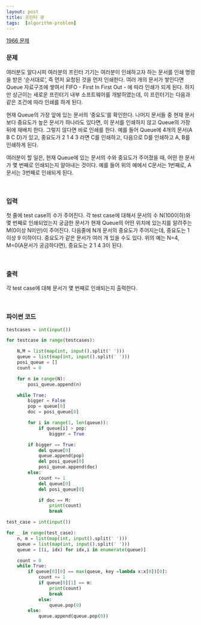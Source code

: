 ```yaml
---
layout: post
title: 프린터 큐
tags:  [algorithm-problem]
---
```

[1966 문제](https://www.acmicpc.net/problem/1966)


### 문제
여러분도 알다시피 여러분의 프린터 기기는 여러분이 인쇄하고자 하는 문서를 인쇄 명령을 받은 ‘순서대로’, 즉 먼저 요청된 것을 먼저 인쇄한다. 여러 개의 문서가 쌓인다면 Queue 자료구조에 쌓여서 FIFO - First In First Out - 에 따라 인쇄가 되게 된다. 하지만 상근이는 새로운 프린터기 내부 소프트웨어를 개발하였는데, 이 프린터기는 다음과 같은 조건에 따라 인쇄를 하게 된다.

현재 Queue의 가장 앞에 있는 문서의 ‘중요도’를 확인한다.
나머지 문서들 중 현재 문서보다 중요도가 높은 문서가 하나라도 있다면, 이 문서를 인쇄하지 않고 Queue의 가장 뒤에 재배치 한다. 그렇지 않다면 바로 인쇄를 한다.
예를 들어 Queue에 4개의 문서(A B C D)가 있고, 중요도가 2 1 4 3 라면 C를 인쇄하고, 다음으로 D를 인쇄하고 A, B를 인쇄하게 된다.

여러분이 할 일은, 현재 Queue에 있는 문서의 수와 중요도가 주어졌을 때, 어떤 한 문서가 몇 번째로 인쇄되는지 알아내는 것이다. 예를 들어 위의 예에서 C문서는 1번째로, A문서는 3번째로 인쇄되게 된다.

&nbsp;

### 입력
첫 줄에 test case의 수가 주어진다. 각 test case에 대해서 문서의 수 N(100이하)와 몇 번째로 인쇄되었는지 궁금한 문서가 현재 Queue의 어떤 위치에 있는지를 알려주는 M(0이상 N미만)이 주어진다. 다음줄에 N개 문서의 중요도가 주어지는데, 중요도는 1 이상 9 이하이다. 중요도가 같은 문서가 여러 개 있을 수도 있다. 위의 예는 N=4, M=0(A문서가 궁금하다면), 중요도는 2 1 4 3이 된다.

&nbsp;

### 출력
각 test case에 대해 문서가 몇 번째로 인쇄되는지 출력한다.

&nbsp;

### 파이썬 코드
~~~python
testcases = int(input())

for testcase in range(testcases):

    N,M = list(map(int, input().split(' ')))
    queue = list(map(int, input().split(' ')))
    posi_queue = []
    count = 0

    for n in range(N):
        posi_queue.append(n)

    while True:
        bigger = False
        pop = queue[0]
        doc = posi_queue[0]

        for i in range(1, len(queue)):
            if queue[i] > pop:
                bigger = True

        if bigger == True:
            del queue[0]
            queue.append(pop)
            del posi_queue[0]
            posi_queue.append(doc)
        else:
            count += 1
            del queue[0]
            del posi_queue[0]

            if doc == M:
                print(count)
                break
~~~

~~~python
test_case = int(input())

for _ in range(test_case):
    n, m = list(map(int, input().split(' ')))
    queue = list(map(int, input().split(' ')))
    queue = [(i, idx) for idx,i in enumerate(queue)]

    count = 0
    while True:
        if queue[0][0] == max(queue, key =lambda x:x[0])[0]:
            count += 1
            if queue[0][1] == m:
                print(count)
                break
            else:
                queue.pop(0)
        else:
            queue.append(queue.pop(0))
~~~            
